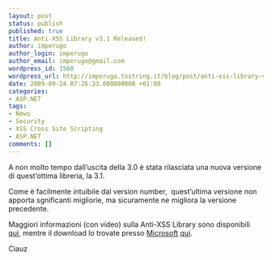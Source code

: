 ```yaml
---
layout: post
status: publish
published: true
title: Anti-XSS Library v3.1 Released!
author: imperugo
author_login: imperugo
author_email: imperugo@gmail.com
wordpress_id: 1560
wordpress_url: http://imperugo.tostring.it/blog/post/anti-xss-library-v31-released/
date: 2009-09-24 07:26:33.000000000 +01:00
categories:
- ASP.NET
tags:
- News
- Security
- XSS Cross Site Scripting
- ASP.NET
comments: []
---
```

<p>A non molto tempo dall’uscita della 3.0 è stata rilasciata una nuova versione di quest’ottima libreria, la 3.1.</p>  <p>Come è facilmente intuibile dal version number,&#160; quest’ultima versione non apporta sgnificanti migliorie, ma sicuramente ne migliora la versione precedente.</p>  <p>Maggiori informazioni (con video) sulla Anti-XSS Library sono disponibili <a title="Anti-XSS-30" href="http://imperugo.tostring.it/Blog/Post/Anti-XSS-30" target="_blank">qui</a>, mentre il download lo trovate presso <a title="Microsoft Corporation" href="http://www.microsoft.com" rel="nofollow" target="_blank">Microsoft</a>&#160;<a title="Anti-XSS Library v3.1 Released" href="http://www.microsoft.com/downloads/details.aspx?familyid=051EE83C-5CCF-48ED-8463-02F56A6BFC09&amp;displaylang=en" rel="nofollow" target="_blank">qui</a>.</p>  <p>Ciauz</p>
